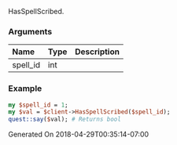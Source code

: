 HasSpellScribed.
### Arguments
**Name**|**Type**|**Description**
:---|:---|:---
spell_id|int|

### Example

```perl
my $spell_id = 1;
my $val = $client->HasSpellScribed($spell_id);
quest::say($val); # Returns bool
```


Generated On 2018-04-29T00:35:14-07:00
